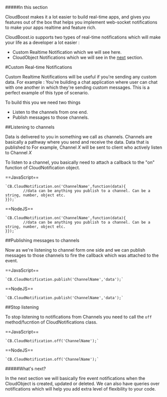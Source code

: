 #####In this section

CloudBoost makes it a lot easier to build real-time apps, and gives you features out of the box that helps you implement web-socket notifications to make your apps realtime and feature rich. 

CloudBoost.io supports two types of real-time notifications which will make your life as a developer a lot easier : 

* Custom Realtime Notification which we will see here. 
* CloudObject Notifications which we will see in the [next]() section.

#Custom Real-time Notifications 

Custom Realtime Notifications will be useful if you're sending any custom data. For example : You're building a chat application where user can chat with one another in which they're sending custom messages. This is a perfect example of this type of scenario.  

To build this you we need two things

* Listen to the channels from one end. 
* Publish messages to those channels. 

##Listening to channels

Data is delivered to you in something we call as channels. Channels are basically a pathway where you send and receive the data. Data that is published to For example, Channel *X* will be sent to client who actively listen to Channel *X*

To listen to a channel, you basically need to attach a callback to the "on" function of CloudNotification object. 

==JavaScript==
<span class="js-lines" data-query="on">
```
`CB.CloudNotification.on('ChannelName',function(data){
		//data can be anything you publish to a channel. Can be a string, number, object etc. 
}});`
```
</span>

==NodeJS==
<span class="nodejs-lines" data-query="on">
```
`CB.CloudNotification.on('ChannelName',function(data){
		//data can be anything you publish to a channel. Can be a string, number, object etc. 
}});`
```
</span>


##Publishing messages to channels

Now as we're listening to channel form one side and we can publish messages to those channels to fire the callback which was attached to the event. 

==JavaScript==
<span class="js-lines" data-query="publish">
```
`CB.CloudNotification.publish('ChannelName','data');`
```
</span>

==NodeJS==
<span class="nodejs-lines" data-query="publish">
```
`CB.CloudNotification.publish('ChannelName','data');`
```
</span>

##Stop listening

To stop listening to notifications from Channels you need to call the `off` method/fucntion of CloudNotifications class.

==JavaScript==
<span class="js-lines" data-query="off">
```
`CB.CloudNotification.off('ChannelName');`
```
</span>

==NodeJS==
<span class="nodejs-lines" data-query="off">
```
`CB.CloudNotification.off('ChannelName');`
```
</span>

#####What's next?

In the next section we will basically fire event notifications when the CloudObject is created, updated or deleted. We can also have queries over notifications which will help you add extra level of flexibility to your code.
